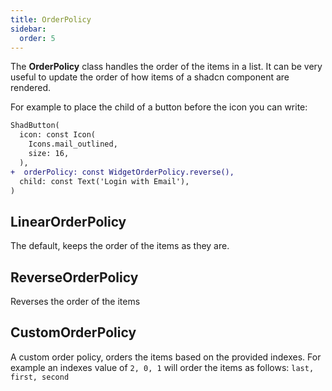 ```yaml
---
title: OrderPolicy
sidebar:
  order: 5
---
```


The **OrderPolicy** class handles the order of the items in a list.
It can be very useful to update the order of how items of a shadcn component are rendered.

For example to place the child of a button before the icon you can write:

```diff lang=dart
ShadButton(
  icon: const Icon(
    Icons.mail_outlined,
    size: 16,
  ),
+  orderPolicy: const WidgetOrderPolicy.reverse(),
  child: const Text('Login with Email'),
)
```

## LinearOrderPolicy

The default, keeps the order of the items as they are.

## ReverseOrderPolicy

Reverses the order of the items

## CustomOrderPolicy

A custom order policy, orders the items based on the provided indexes.
For example an indexes value of `2, 0, 1` will order the items as follows:
`last, first, second`
